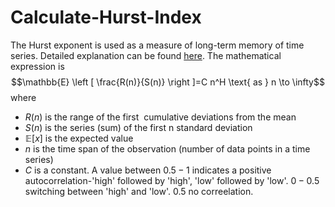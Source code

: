 # Calculate-Hurst-Index  
The Hurst exponent is used as a measure of long-term memory of time series. Detailed explanation can be found [here](https://en.wikipedia.org/wiki/Hurst_exponent). The mathematical  expression  is  $$\mathbb{E} \left [ \frac{R(n)}{S(n)} \right ]=C n^H  \text{  as } n \to \infty$$
where
* $R(n)$ is the range of the first <math>n</math> cumulative deviations from the mean
* $S(n)$ is the series (sum) of the first n standard deviation
* $\mathbb{E} [x]$ is the expected value
* $n$ is the time span of the observation (number of data points in a time series)
* $C$ is a constant.
 A value between $0.5-1$ indicates a positive autocorrelation-'high' followed by  'high', 'low' followed  by 'low'. $0-0.5$ switching between  'high' and 'low'.  $0.5$  no correelation.
